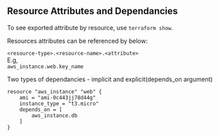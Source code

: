 ## Resource Attributes and Dependancies

To see exported attribute by resource, use `terraform show`.    

Resources attributes can be referenced by below:  

`<resource-type>.<resource-name>.<attribute>`  
E.g,  
`aws_instance.web.key_name`  

Two types of dependancies - implicit and explicit(depends_on argument)

```
resource "aws_instance" "web" {
	ami = "ami-0c443jj78d44g"
	instance_type = "t3.micro"
	depends_on = [
		aws_instance.db
	]
}
```
